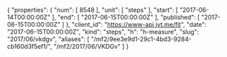 {
  "properties": {
    "num": [
      8548
    ],
    "unit": [
      "steps"
    ],
    "start": [
      "2017-06-14T00:00:00Z"
    ],
    "end": [
      "2017-06-15T00:00:00Z"
    ],
    "published": [
      "2017-06-15T00:00:00Z"
    ]
  },
  "client_id": "https://www-api.jvt.me/fit",
  "date": "2017-06-15T00:00:00Z",
  "kind": "steps",
  "h": "h-measure",
  "slug": "2017/06/vkdgv",
  "aliases": [
    "/mf2/9ee3e9d1-29c1-4bd3-9284-cb160d3f5ef1/",
    "/mf2/2017/06/VKDGv"
  ]
}
